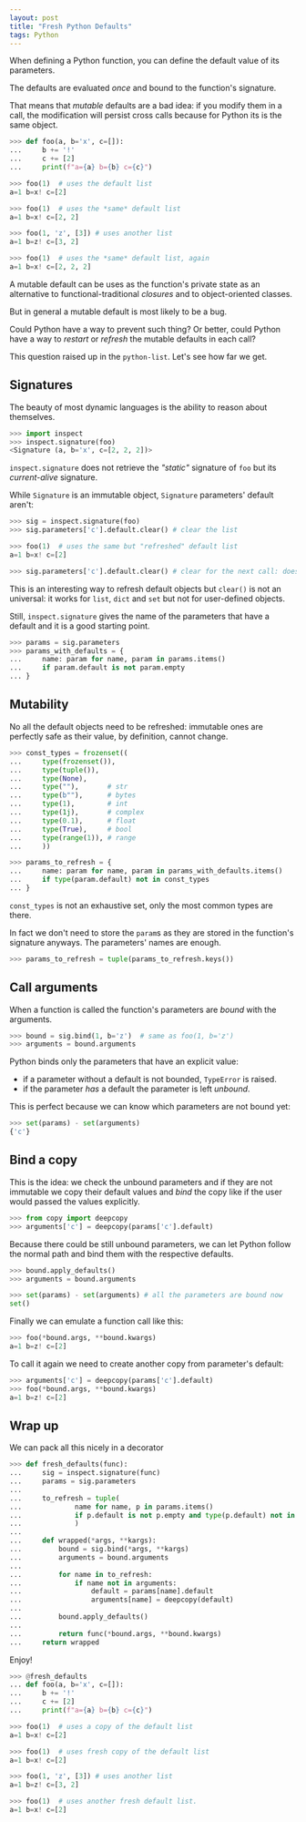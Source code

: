 ```yaml
---
layout: post
title: "Fresh Python Defaults"
tags: Python
---
```


When defining a Python function, you can define the default value
of its parameters.

The defaults are evaluated *once* and bound to the function's signature.

That means that *mutable* defaults are a bad idea: if you modify them in
a call, the modification will persist cross calls because for Python
its is the same object.

```python
>>> def foo(a, b='x', c=[]):
...     b += '!'
...     c += [2]
...     print(f"a={a} b={b} c={c}")

>>> foo(1)  # uses the default list
a=1 b=x! c=[2]

>>> foo(1)  # uses the *same* default list
a=1 b=x! c=[2, 2]

>>> foo(1, 'z', [3]) # uses another list
a=1 b=z! c=[3, 2]

>>> foo(1)  # uses the *same* default list, again
a=1 b=x! c=[2, 2, 2]
```

A mutable default can be uses as the function's private state
as an alternative to functional-traditional *closures* and to
object-oriented classes.

But in general a mutable default is most likely to be a bug.

Could Python have a way to prevent such thing? Or better, could Python
have a way to *restart* or *refresh* the mutable defaults in each
call?

This question raised up in the `python-list`. Let's see how far we get.<!--more-->


## Signatures

The beauty of most dynamic languages is the ability to reason about
themselves.

```python
>>> import inspect
>>> inspect.signature(foo)
<Signature (a, b='x', c=[2, 2, 2])>
```

`inspect.signature` does not retrieve the *"static"* signature of `foo`
but its *current-alive* signature.

While `Signature` is an immutable object, `Signature` parameters' default
aren't:

```python
>>> sig = inspect.signature(foo)
>>> sig.parameters['c'].default.clear() # clear the list

>>> foo(1)  # uses the same but "refreshed" default list
a=1 b=x! c=[2]

>>> sig.parameters['c'].default.clear() # clear for the next call: doesn't scale
```

This is an interesting way to refresh default objects but `clear()`
is not an universal: it works for `list`, `dict` and `set` but not for
user-defined objects.

Still, `inspect.signature` gives the name of the parameters that have
a default and it is a good starting point.

```python
>>> params = sig.parameters
>>> params_with_defaults = {
...     name: param for name, param in params.items()
...     if param.default is not param.empty
... }
```

## Mutability

No all the default objects need to be refreshed: immutable ones are
perfectly safe as their value, by definition, cannot change.

```python
>>> const_types = frozenset((
...     type(frozenset()),
...     type(tuple()),
...     type(None),
...     type(""),       # str
...     type(b""),      # bytes
...     type(1),        # int
...     type(1j),       # complex
...     type(0.1),      # float
...     type(True),     # bool
...     type(range(1)), # range
...     ))

>>> params_to_refresh = {
...     name: param for name, param in params_with_defaults.items()
...     if type(param.default) not in const_types
... }
```

`const_types` is not an exhaustive set, only the most common types are
there.

In fact we don't need to store the `param`s as they are stored in the
function's signature anyways. The parameters' names are enough.

```python
>>> params_to_refresh = tuple(params_to_refresh.keys())
```

## Call arguments

When a function is called the function's parameters are *bound* with
the arguments.

```python
>>> bound = sig.bind(1, b='z')  # same as foo(1, b='z')
>>> arguments = bound.arguments
```

Python binds only the parameters that have an explicit value:

 - if a parameter without a default is not bounded, `TypeError` is
raised.
 - if the parameter *has* a default the parameter is left *unbound*.

This is perfect because we can know which parameters are not bound yet:

```python
>>> set(params) - set(arguments)
{'c'}
```

## Bind a copy

This is the idea: we check the unbound parameters and if they are not
immutable we copy their default values and *bind* the copy like if the
user would passed the values explicitly.

```python
>>> from copy import deepcopy
>>> arguments['c'] = deepcopy(params['c'].default)
```

Because there could be still unbound parameters, we can let Python
follow the normal path and bind them with the respective defaults.

```python
>>> bound.apply_defaults()
>>> arguments = bound.arguments

>>> set(params) - set(arguments) # all the parameters are bound now
set()
```

Finally we can emulate a function call like this:

```python
>>> foo(*bound.args, **bound.kwargs)
a=1 b=z! c=[2]
```

To call it again we need to create another copy from parameter's
default:

```python
>>> arguments['c'] = deepcopy(params['c'].default)
>>> foo(*bound.args, **bound.kwargs)
a=1 b=z! c=[2]
```

## Wrap up

We can pack all this nicely in a decorator

```python
>>> def fresh_defaults(func):
...     sig = inspect.signature(func)
...     params = sig.parameters
...
...     to_refresh = tuple(
...             name for name, p in params.items()
...             if p.default is not p.empty and type(p.default) not in const_types
...             )
...
...     def wrapped(*args, **kargs):
...         bound = sig.bind(*args, **kargs)
...         arguments = bound.arguments
...
...         for name in to_refresh:
...             if name not in arguments:
...                 default = params[name].default
...                 arguments[name] = deepcopy(default)
...
...         bound.apply_defaults()
...
...         return func(*bound.args, **bound.kwargs)
...     return wrapped
```

Enjoy!

```python
>>> @fresh_defaults
... def foo(a, b='x', c=[]):
...     b += '!'
...     c += [2]
...     print(f"a={a} b={b} c={c}")

>>> foo(1)  # uses a copy of the default list
a=1 b=x! c=[2]

>>> foo(1)  # uses fresh copy of the default list
a=1 b=x! c=[2]

>>> foo(1, 'z', [3]) # uses another list
a=1 b=z! c=[3, 2]

>>> foo(1)  # uses another fresh default list.
a=1 b=x! c=[2]
```
